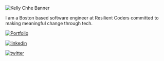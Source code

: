 ![Kelly Chhe Banner](https://user-images.githubusercontent.com/102538779/165003607-a18271d7-a24a-40a2-ab6b-96e7c786e011.png)



I am a Boston based software engineer at Resilient Coders committed to making meaningful change through tech.

[![Portfolio](https://user-images.githubusercontent.com/102538779/165003623-3ddfbe11-0b3a-4a65-ad0e-0c5b6921a266.png)](https://kelly-chhe.netlify.app/)

[![linkedin](https://user-images.githubusercontent.com/102538779/165003698-cdf99de5-6f01-4006-86e0-caf4bb90c82d.png)](https://www.linkedin.com/in/kelly-chhe/)

[![twitter](https://user-images.githubusercontent.com/102538779/165003712-6dda9934-5743-4ea8-8ee4-27a357aee32b.png)](https://twitter.com/chhekellydev)



<!---
kellychhe/kellychhe is a ✨ special ✨ repository because its `README.md` (this file) appears on your GitHub profile.
You can click the Preview link to take a look at your changes.
--->
